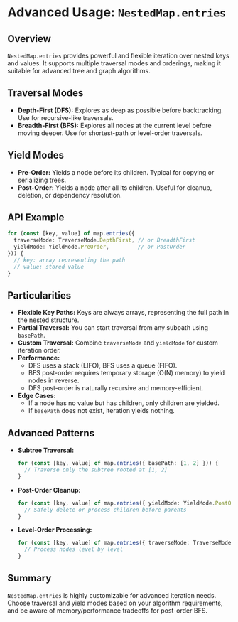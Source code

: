 # Advanced Usage: `NestedMap.entries`

## Overview
`NestedMap.entries` provides powerful and flexible iteration over nested keys and values. It supports multiple traversal modes and orderings, making it suitable for advanced tree and graph algorithms.

## Traversal Modes
- **Depth-First (DFS):** Explores as deep as possible before backtracking. Use for recursive-like traversals.
- **Breadth-First (BFS):** Explores all nodes at the current level before moving deeper. Use for shortest-path or level-order traversals.

## Yield Modes
- **Pre-Order:** Yields a node before its children. Typical for copying or serializing trees.
- **Post-Order:** Yields a node after all its children. Useful for cleanup, deletion, or dependency resolution.

## API Example
```typescript
for (const [key, value] of map.entries({
  traverseMode: TraverseMode.DepthFirst, // or BreadthFirst
  yieldMode: YieldMode.PreOrder,         // or PostOrder
})) {
  // key: array representing the path
  // value: stored value
}
```

## Particularities
- **Flexible Key Paths:** Keys are always arrays, representing the full path in the nested structure.
- **Partial Traversal:** You can start traversal from any subpath using `basePath`.
- **Custom Traversal:** Combine `traverseMode` and `yieldMode` for custom iteration order.
- **Performance:**
  - DFS uses a stack (LIFO), BFS uses a queue (FIFO).
  - BFS post-order requires temporary storage (O(N) memory) to yield nodes in reverse.
  - DFS post-order is naturally recursive and memory-efficient.
- **Edge Cases:**
  - If a node has no value but has children, only children are yielded.
  - If `basePath` does not exist, iteration yields nothing.

## Advanced Patterns
- **Subtree Traversal:**
  ```typescript
  for (const [key, value] of map.entries({ basePath: [1, 2] })) {
    // Traverse only the subtree rooted at [1, 2]
  }
  ```
- **Post-Order Cleanup:**
  ```typescript
  for (const [key, value] of map.entries({ yieldMode: YieldMode.PostOrder })) {
    // Safely delete or process children before parents
  }
  ```
- **Level-Order Processing:**
  ```typescript
  for (const [key, value] of map.entries({ traverseMode: TraverseMode.BreadthFirst })) {
    // Process nodes level by level
  }
  ```

## Summary
`NestedMap.entries` is highly customizable for advanced iteration needs. Choose traversal and yield modes based on your algorithm requirements, and be aware of memory/performance tradeoffs for post-order BFS.
